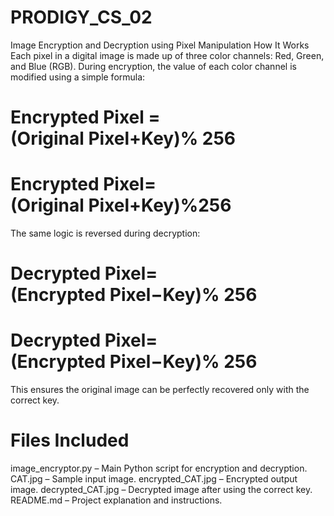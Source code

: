 # PRODIGY_CS_02
Image Encryption and Decryption using Pixel Manipulation
How It Works
Each pixel in a digital image is made up of three color channels: Red, Green, and Blue (RGB).
During encryption, the value of each color channel is modified using a simple formula:

# Encrypted Pixel =(Original Pixel+Key)% 256 
# Encrypted Pixel=(Original Pixel+Key)%256
The same logic is reversed during decryption:

# Decrypted Pixel=(Encrypted Pixel−Key)% 256
# Decrypted Pixel=(Encrypted Pixel−Key)% 256
This ensures the original image can be perfectly recovered only with the correct key.

# Files Included
image_encryptor.py – Main Python script for encryption and decryption.
CAT.jpg – Sample input image.
encrypted_CAT.jpg – Encrypted output image.
decrypted_CAT.jpg – Decrypted image after using the correct key.
README.md – Project explanation and instructions.
